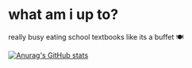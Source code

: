# what am i up to?

really busy eating school textbooks like its a buffet 🍽️

[![Anurag's GitHub stats](https://github-readme-stats.vercel.app/api?username=ballgoesvroomvroom&show_icons=true&theme=buefy)](https://github.com/anuraghazra/github-readme-stats)
